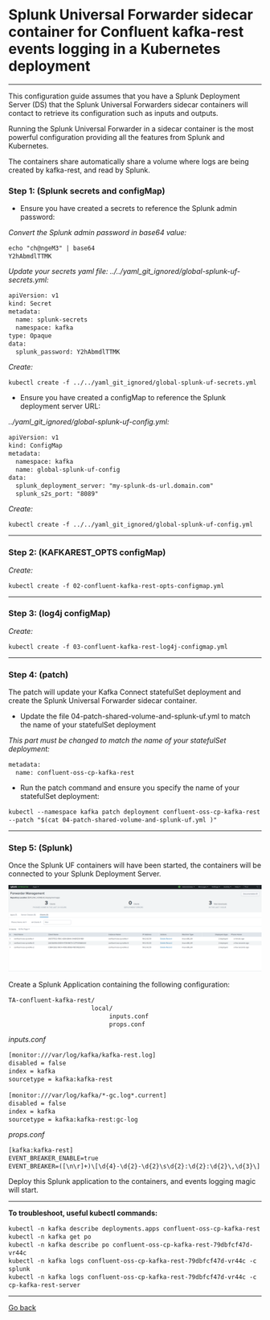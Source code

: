 # Splunk Universal Forwarder sidecar container for Confluent kafka-rest events logging in a Kubernetes deployment

--------------------------------------------------------------------------------

This configuration guide assumes that you have a Splunk Deployment Server (DS) that the Splunk Universal Forwarders sidecar containers will contact to retrieve its configuration such as inputs and outputs.

Running the Splunk Universal Forwarder in a sidecar container is the most powerful configuration providing all the features from Splunk and Kubernetes.

The containers share automatically share a volume where logs are being created by kafka-rest, and read by Splunk.

### Step 1: (Splunk secrets and configMap)

- Ensure you have created a secrets to reference the Splunk admin password:

*Convert the Splunk admin password in base64 value:*

```
echo "ch@ngeM3" | base64
Y2hAbmdlTTMK
```

*Update your secrets yaml file: ../../yaml_git_ignored/global-splunk-uf-secrets.yml:*

```
apiVersion: v1
kind: Secret
metadata:
  name: splunk-secrets
  namespace: kafka
type: Opaque
data:
  splunk_password: Y2hAbmdlTTMK
```

*Create:*

```
kubectl create -f ../../yaml_git_ignored/global-splunk-uf-secrets.yml
```

- Ensure you have created a configMap to reference the Splunk deployment server URL:

*../yaml_git_ignored/global-splunk-uf-config.yml:*

```
apiVersion: v1
kind: ConfigMap
metadata:
  namespace: kafka
  name: global-splunk-uf-config
data:
  splunk_deployment_server: "my-splunk-ds-url.domain.com"
  splunk_s2s_port: "8089"
```

*Create:*

```
kubectl create -f ../../yaml_git_ignored/global-splunk-uf-config.yml
```

--------------------------------------------------------------------------------

### Step 2: (KAFKAREST_OPTS configMap)

*Create:*

```
kubectl create -f 02-confluent-kafka-rest-opts-configmap.yml
```

--------------------------------------------------------------------------------

### Step 3: (log4j configMap)

*Create:*

```
kubectl create -f 03-confluent-kafka-rest-log4j-configmap.yml

```

--------------------------------------------------------------------------------

### Step 4: (patch)

The patch will update your Kafka Connect statefulSet deployment and create the Splunk Universal Forwarder sidecar container.

- Update the file 04-patch-shared-volume-and-splunk-uf.yml to match the name of your statefulSet deployment

*This part must be changed to match the name of your statefulSet deployment:*

```
metadata:
  name: confluent-oss-cp-kafka-rest
```

- Run the patch command and ensure you specify the name of your statefulSet deployment:

```
kubectl --namespace kafka patch deployment confluent-oss-cp-kafka-rest --patch "$(cat 04-patch-shared-volume-and-splunk-uf.yml )"
```

--------------------------------------------------------------------------------

### Step 5: (Splunk)

Once the Splunk UF containers will have been started, the containers will be connected to your Splunk Deployment Server.

![screen1](../../../docs/img/kafka-brokers-ds.png)

Create a Splunk Application containing the following configuration:

```
TA-confluent-kafka-rest/
                       local/
                            inputs.conf
                            props.conf
```

*inputs.conf*

```
[monitor:///var/log/kafka/kafka-rest.log]
disabled = false
index = kafka
sourcetype = kafka:kafka-rest

[monitor:///var/log/kafka/*-gc.log*.current]
disabled = false
index = kafka
sourcetype = kafka:kafka-rest:gc-log
```

*props.conf*

```
[kafka:kafka-rest]
EVENT_BREAKER_ENABLE=true
EVENT_BREAKER=([\n\r]+)\[\d{4}-\d{2}-\d{2}\s\d{2}:\d{2}:\d{2}\,\d{3}\]
```

Deploy this Splunk application to the containers, and events logging magic will start.

--------------------------------------------------------------------------------

**To troubleshoot, useful kubectl commands:**

```
kubectl -n kafka describe deployments.apps confluent-oss-cp-kafka-rest
kubectl -n kafka get po
kubectl -n kafka describe po confluent-oss-cp-kafka-rest-79dbfcf47d-vr44c
kubectl -n kafka logs confluent-oss-cp-kafka-rest-79dbfcf47d-vr44c -c splunk
kubectl -n kafka logs confluent-oss-cp-kafka-rest-79dbfcf47d-vr44c -c cp-kafka-rest-server
```

--------------
[Go back](../)